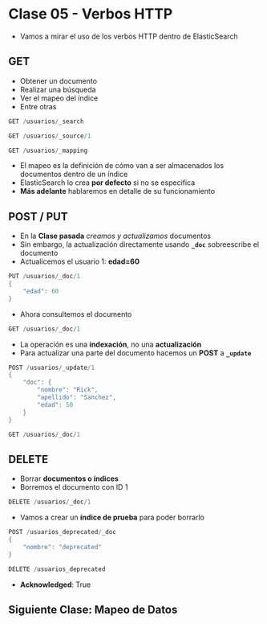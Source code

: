 # Clase 05 - Verbos HTTP
- Vamos a mirar el uso de los verbos HTTP dentro de ElasticSearch

## **GET**
- Obtener un documento
- Realizar una búsqueda 
- Ver el mapeo del índice
- Entre otras

```java
GET /usuarios/_search
```

```java
GET /usuarios/_source/1
```

```java
GET /usuarios/_mapping
```

- El mapeo es la definición de cómo van a ser almacenados los documentos dentro de un índice
- ElasticSearch lo crea **por defecto** si no se especifica
- **Más adelante** hablaremos en detalle de su funcionamiento

## **POST / PUT**

- En la **Clase pasada** *creamos y actualizamos* documentos
- Sin embargo, la actualización directamente usando **`_doc`** sobreescribe el documento
- Actualicemos el usuario 1: **edad=60**

```java
PUT /usuarios/_doc/1
{
    "edad": 60
}
```

- Ahora consultemos el documento

```java
GET /usuarios/_doc/1
```

- La operación es una **indexación**, no una **actualización**
- Para actualizar una parte del documento hacemos un **POST** a **`_update`**

```java
POST /usuarios/_update/1
{
	"doc": {
	    "nombre": "Rick",
	    "apellido": "Sanchez",
	    "edad": 50
	}
}
```

```java
GET /usuarios/_doc/1
```

## **DELETE**
- Borrar **documentos o índices**
- Borremos el documento con ID 1

```java
DELETE /usuarios/_doc/1
```

- Vamos a crear un **índice de prueba** para poder borrarlo

```java
POST /usuarios_deprecated/_doc
{
	"nombre": "deprecated"
}
```

```java
DELETE /usuarios_deprecated
```
- **Acknowledged**: True


## Siguiente Clase: Mapeo de Datos
